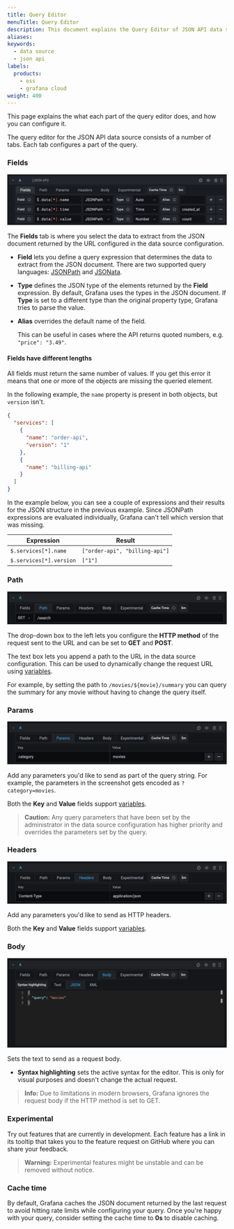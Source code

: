```yaml
---
title: Query Editor
menuTitle: Query Editor
description: This document explains the Query Editor of JSON API data source
aliases:
keywords:
  - data source
  - json api
labels:
  products:
    - oss
    - grafana cloud
weight: 400
---
```


This page explains the what each part of the query editor does, and how you can configure it.

The query editor for the JSON API data source consists of a number of tabs. Each tab configures a part of the query.

### Fields

![Fields](https://raw.githubusercontent.com/grafana/grafana-json-datasource/main/docs/images/editor-fields.png)

The **Fields** tab is where you select the data to extract from the JSON document returned by the URL configured in the data source configuration.

- **Field** lets you define a query expression that determines the data to extract from the JSON document. There are two supported query languages: [JSONPath](./jsonpath.md) and [JSONata](./jsonata.md).
- **Type** defines the JSON type of the elements returned by the **Field** expression. By default, Grafana uses the types in the JSON document. If **Type** is set to a different type than the original property type, Grafana tries to parse the value.
- **Alias** overrides the default name of the field.

  This can be useful in cases where the API returns quoted numbers, e.g. `"price": "3.49"`.

#### Fields have different lengths

All fields must return the same number of values. If you get this error it means that one or more of the objects are missing the queried element.

In the following example, the `name` property is present in both objects, but `version` isn't.

```json
{
  "services": [
    {
      "name": "order-api",
      "version": "1"
    },
    {
      "name": "billing-api"
    }
  ]
}
```

In the example below, you can see a couple of expressions and their results for the JSON structure in the previous example. Since JSONPath expressions are evaluated individually, Grafana can't tell which version that was missing.

| Expression              | Result                         |
| ----------------------- | ------------------------------ |
| `$.services[*].name`    | `["order-api", "billing-api"]` |
| `$.services[*].version` | `["1"]`                        |

### Path

![Path](https://raw.githubusercontent.com/grafana/grafana-json-datasource/main/docs/images/editor-path.png)

The drop-down box to the left lets you configure the **HTTP method** of the request sent to the URL and can be set to **GET** and **POST**.

The text box lets you append a path to the URL in the data source configuration. This can be used to dynamically change the request URL using [variables](https://grafana.com/docs/grafana/latest/variables/).

For example, by setting the path to `/movies/${movie}/summary` you can query the summary for any movie without having to change the query itself.

### Params

![Params](https://raw.githubusercontent.com/grafana/grafana-json-datasource/main/docs/images/editor-params.png)

Add any parameters you'd like to send as part of the query string. For example, the parameters in the screenshot gets encoded as `?category=movies`.

Both the **Key** and **Value** fields support [variables](https://grafana.com/docs/grafana/latest/variables/).

> **Caution:** Any query parameters that have been set by the administrator in the data source configuration has higher priority and overrides the parameters set by the query.

### Headers

![Headers](https://raw.githubusercontent.com/grafana/grafana-json-datasource/main/docs/images/editor-headers.png)

Add any parameters you'd like to send as HTTP headers.

Both the **Key** and **Value** fields support [variables](https://grafana.com/docs/grafana/latest/variables/).

### Body

![Body](https://raw.githubusercontent.com/grafana/grafana-json-datasource/main/docs/images/editor-body.png)

Sets the text to send as a request body.

- **Syntax highlighting** sets the active syntax for the editor. This is only for visual purposes and doesn't change the actual request.

> **Info:** Due to limitations in modern browsers, Grafana ignores the request body if the HTTP method is set to GET.

### Experimental

Try out features that are currently in development. Each feature has a link in its tooltip that takes you to the feature request on GitHub where you can share your feedback.

> **Warning:** Experimental features might be unstable and can be removed without notice.

### Cache time

By default, Grafana caches the JSON document returned by the last request to avoid hitting rate limits while configuring your query. Once you're happy with your query, consider setting the cache time to **0s** to disable caching.
